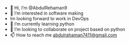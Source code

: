 - 👋 Hi, I’m @AbdulRehaman9
- 👀 I’m interested in software making
- Im looking forward to work in DevOps 
- 🌱 I’m currently learning python
- 💞️ I’m looking to collaborate on project based on python
- 📫 How to reach me abdulrahaman7411@gmail.com
<!---
AbdulRehaman9/AbdulRehaman9 is a ✨ special ✨ repository because its `README.md` (this file) appears on your GitHub profile.
You can click the Preview link to take a look at your changes.
--->
